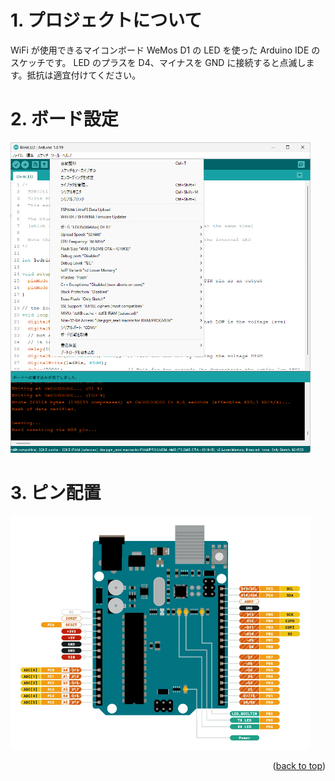 <a name="readme-top"></a>

<!-- ABOUT THE PROJECT -->

# 1. プロジェクトについて

WiFi が使用できるマイコンボード WeMos D1 の LED を使った Arduino IDE のスケッチです。
LED のプラスを D4、マイナスを GND に接続すると点滅します。抵抗は適宜付けてください。

# 2. ボード設定

<img src="./docs/blink-led.png" width="480">

# 3. ピン配置

<img src="./docs/wemos-d1.png" width="480">

<p align="right">(<a href="#readme-top">back to top</a>)</p>
